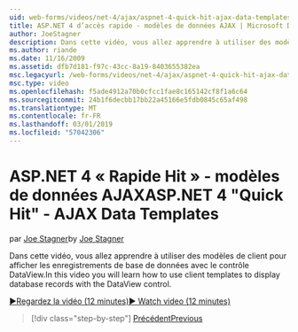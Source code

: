 ```yaml
---
uid: web-forms/videos/net-4/ajax/aspnet-4-quick-hit-ajax-data-templates
title: ASP.NET 4 d’accès rapide - modèles de données AJAX | Microsoft Docs
author: JoeStagner
description: Dans cette vidéo, vous allez apprendre à utiliser des modèles de client pour afficher les enregistrements de base de données avec le contrôle DataView.
ms.author: riande
ms.date: 11/16/2009
ms.assetid: dfb7d181-f97c-43cc-8a19-8403655382ea
msc.legacyurl: /web-forms/videos/net-4/ajax/aspnet-4-quick-hit-ajax-data-templates
msc.type: video
ms.openlocfilehash: f5ade4912a70b0cfcc1fae8c165142cf8f1a6c64
ms.sourcegitcommit: 24b1f6decbb17bb22a45166e5fdb0845c65af498
ms.translationtype: MT
ms.contentlocale: fr-FR
ms.lasthandoff: 03/01/2019
ms.locfileid: "57042306"
---
```

<a name="aspnet-4-quick-hit---ajax-data-templates"></a><span data-ttu-id="026a0-103">ASP.NET 4 « Rapide Hit » - modèles de données AJAX</span><span class="sxs-lookup"><span data-stu-id="026a0-103">ASP.NET 4 "Quick Hit" - AJAX Data Templates</span></span>
====================
<span data-ttu-id="026a0-104">par [Joe Stagner](https://github.com/JoeStagner)</span><span class="sxs-lookup"><span data-stu-id="026a0-104">by [Joe Stagner](https://github.com/JoeStagner)</span></span>

<span data-ttu-id="026a0-105">Dans cette vidéo, vous allez apprendre à utiliser des modèles de client pour afficher les enregistrements de base de données avec le contrôle DataView.</span><span class="sxs-lookup"><span data-stu-id="026a0-105">In this video you will learn how to use client templates to display database records with the DataView control.</span></span> 

[<span data-ttu-id="026a0-106">&#9654;Regardez la vidéo (12 minutes)</span><span class="sxs-lookup"><span data-stu-id="026a0-106">&#9654; Watch video (12 minutes)</span></span>](https://channel9.msdn.com/Blogs/ASP-NET-Site-Videos/aspnet-4-quick-hit-ajax-data-templates)

> [!div class="step-by-step"]
> [<span data-ttu-id="026a0-107">Précédent</span><span class="sxs-lookup"><span data-stu-id="026a0-107">Previous</span></span>](aspnet-4-quick-hit-jquery-syntax-for-microsoft-ajax.md)
